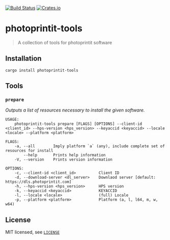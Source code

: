 [![Build Status][build-img]][build-url] [![Crates.io][crates-io-img]][crates-io-url]

# photoprintit-tools

> A collection of tools for photoprintit software

## Installation

```
cargo install photoprintit-tools
```

## Tools

### `prepare`

*Outputs a list of resources necessary to install the given software.*

```
USAGE:
    photoprintit-tools prepare [FLAGS] [OPTIONS] --client-id <client_id> --hps-version <hps_version> --keyaccid <keyaccid> --locale <locale> --platform <platform>

FLAGS:
    -a, --all        Imply platform `a` (any), include complete set of resources for install
        --help       Prints help information
    -V, --version    Prints version information

OPTIONS:
    -c, --client-id <client_id>          Client ID
    -d, --download-server <dl_server>    Downlaod server [default: https://dls.photoprintit.com]
    -h, --hps-version <hps_version>      HPS version
    -k, --keyaccid <keyaccid>            KEYACCID
    -l, --locale <locale>                (full) Locale
    -p, --platform <platform>            Platform (a, l, l64, m, w, w64)
```

## License

MIT licensed, see [`LICENSE`](LICENSE)

[build-img]: https://travis-ci.com/flyingP0tat0/photoprintit-tools.svg?branch=master
[build-url]: https://travis-ci.com/flyingP0tat0/photoprintit-tools
[crates-io-img]: https://img.shields.io/crates/v/photoprintit-tools.svg
[crates-io-url]: https://crates.io/crates/photoprintit-tools
